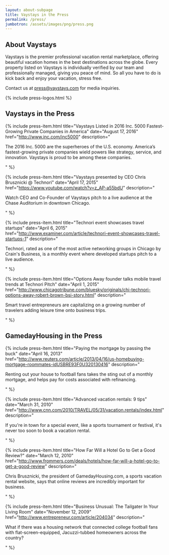 ```yaml
---
layout: about-subpage
title: Vaystays in the Press
permalink: /press/
jumbotron: /assets/images/png/press.png
---
```


## About Vaystays

Vaystays is the premier professional vacation rental marketplace, offering beautiful vacation homes in the best destinations across the globe. Every property listed on Vaystays is individually verified by our team and professionally managed, giving you peace of mind. So all you have to do is kick back and enjoy your vacation, stress free.

Contact us at [press@vaystays.com](mailto:press@vaystays.com) for media inquiries.

{% include press-logos.html %}

## Vaystays in the Press

{% include press-item.html
  title="Vaystays Listed in 2016 Inc. 5000 Fastest-Growing Private Companies in America"
  date="August 17, 2016"
  href="http://www.inc.com/inc5000"
  description="<p>The 2016 Inc. 5000 are the superheroes of the U.S. economy. America’s fastest-growing private companies wield powers like strategy, service, and innovation.  Vaystays is proud to be among these companies.</p>"
%}

{% include press-item.html
  title="Vaystays presented by CEO Chris Brusznicki @ Technori"
  date="April 17, 2015"
  href="https://www.youtube.com/watch?v=z_AP-a55bdU"
  description="<p>Watch CEO and Co-Founder of Vaystays pitch to a live audience at the Chase Auditorium in downtown Chicago.</p>"
%}

{% include press-item.html
  title="Technori event showcases travel startups"
  date="April 6, 2015"
  href="http://www.examiner.com/article/technori-event-showcases-travel-startups-1"
  description="<p>Technori, rated as one of the most active networking groups in Chicago by Crain's Business, is a monthly event where developed startups pitch to a live audience.</p>"
%}

{% include press-item.html
  title="Options Away founder talks mobile travel trends at Technori Pitch"
  date="April 1, 2015"
  href="http://www.chicagotribune.com/bluesky/originals/chi-technori-options-away-robert-brown-bsi-story.html"
  description="<p>Smart travel entrepreneurs are capitalizing on a growing number of travelers adding leisure time onto business trips.</p>"
%}

## GamedayHousing in the Press

{% include press-item.html
  title="Paying the mortgage by passing the buck"
  date="April 16, 2013"
  href="http://www.reuters.com/article/2013/04/16/us-homebuying-mortgage-roommates-idUSBRE93F0U320130416"
  description="<p>Renting out your house to football fans takes the sting out of a monthly mortgage, and helps pay for costs associated with refinancing.</p>"
%}

{% include press-item.html
  title="Advanced vacation rentals: 9 tips"
  date="March 31, 2010"
  href="http://www.cnn.com/2010/TRAVEL/05/31/vacation.rentals/index.html"
  description="<p>If you're in town for a special event, like a sports tournament or festival, it's never too soon to book a vacation rental.</p>"
%}

{% include press-item.html
  title="How Far Will a Hotel Go to Get a Good Review?"
  date="March 12, 2010"
  href="http://www.frommers.com/deals/hotels/how-far-will-a-hotel-go-to-get-a-good-review"
  description="<p>Chris Brusznicki, the president of GamedayHousing.com, a sports vacation rental website, says that online reviews are incredibly important for business.</p>"
%}

{% include press-item.html
  title="Business Unusual: The Tailgater In Your Living Room"
  date="November 12, 2009"
  href="http://www.entrepreneur.com/article/204034"
  description="<p>What if there was a housing network that connected college football fans with flat-screen-equipped, Jacuzzi-tubbed homeowners across the country?</p>"
%}
